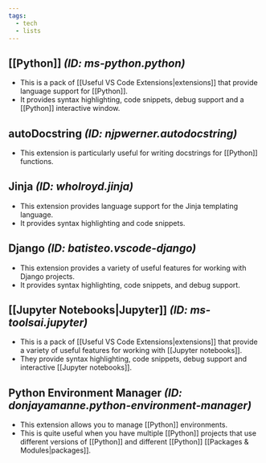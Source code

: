 ```yaml
---
tags:
  - tech
  - lists
---
```


## [[Python]] *(ID: ms-python.python)*

- This is a pack of [[Useful VS Code Extensions|extensions]] that provide language support for [[Python]].
- It provides syntax highlighting, code snippets, debug support and a [[Python]] interactive window.

## autoDocstring *(ID: njpwerner.autodocstring)*

- This extension is particularly useful for writing docstrings for [[Python]] functions.

## Jinja *(ID: wholroyd.jinja)*

- This extension provides language support for the Jinja templating language.
- It provides syntax highlighting and code snippets.

## Django *(ID: batisteo.vscode-django)*

- This extension provides a variety of useful features for working with Django projects.
- It provides syntax highlighting, code snippets, and debug support.

## [[Jupyter Notebooks|Jupyter]] *(ID: ms-toolsai.jupyter)*

- This is a pack of [[Useful VS Code Extensions|extensions]] that provide a variety of useful features for working with [[Jupyter notebooks]].
- They provide syntax highlighting, code snippets, debug support and interactive [[Jupyter notebooks]].

## Python Environment Manager *(ID: donjayamanne.python-environment-manager)*

- This extension allows you to manage [[Python]] environments.
- This is quite useful when you have multiple [[Python]] projects that use different versions of [[Python]] and different [[Python]] [[Packages & Modules|packages]].